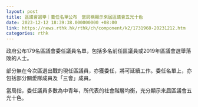```yaml
---
layout: post
title: 區議會選舉｜委任名單公布　當局稱顯示來屆區議會五光十色
date: 2023-12-12 18:39:38.000000000 +08:00
link: https://news.rthk.hk/rthk/ch/component/k2/1731968-20231212.htm
categories: rthk
---
```


政府公布179名區議會委任議員名單，包括多名前任區議員或2019年區議會選舉落敗的人士。

部分無在今次區選出戰的現任區議員，亦獲委任，將可延續工作。委任名單上，亦包括部分關愛隊成員及「三會」成員。

當局指，委任議員多數為中青年，所代表的社會階層均衡，充分顯示來屆區議會五光十色。
